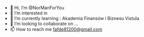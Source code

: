 - 👋 Hi, I’m @NorManForYou
- 👀 I’m interested in 
- 🌱 I’m currently learning : Akademia Finansów i Biznesu Vistula
- 💞️ I’m looking to collaborate on ...
- 📫 How to reach me  fafde81200@gmail.com

<!---
NorManForYou/NorManForYou is a ✨ special ✨ repository because its `README.md` (this file) appears on your GitHub profile.
You can click the Preview link to take a look at your changes.
--->
